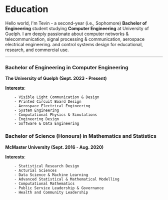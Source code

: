 # Education

Hello world, I'm Tevin - a second-year (i.e., Sophomore) **Bachelor of Engineering** student studying **Computer Engineering** at University of Guelph. I am deeply passionate about computer networks & telecommunication, signal processing & communication, aerospace electrical engineering. and control systems design for educational, research, and commercial use. 


<!-- I have previous educational training in **Mathematics and Statistics**, where I focused on data science, machine learning, biostatistics, research design, and project management. I would like to make the world a better place, while inspiring others to do the same. -->

---

### Bachelor of Engineering in Computer Engineering

**The University of Guelph (Sept. 2023 - Present)**

**Interests**:

        - Visible Light Communication & Design
        - Printed Circuit Board Design
        - Aerospace Electrical Engineering
        - System Engineering
        - Computational Physics & Simulations
        - Engineering Design
        - Software & Data Engineering


### Bachelor of Science (Honours) in Mathematics and Statistics

**McMaster University (Sept. 2016 - Aug. 2020)**

**Interests**:

        - Statistical Research Design
        - Acturial Sciences
        - Data Science & Machine Learning
        - Advanced Statistical & Mathematical Modelling
        - Computational Mathematics
        - Public Service Leadership & Governance 
        - Health and Community Leadership


[//]: # (<!-- #### **Bachelor of Science &#40;Honours&#41; in Mathematics & Statistics** -->)

[//]: # (<!-- -     McMaster University &#40;Sep. 2016 -  Jul 2020&#41; -->)

[//]: # (<!--     + **Interests**: )

[//]: # (<!--         - Data Science -->)

[//]: # (<!--         - Machine Learning & AI -->)

[//]: # (<!--         - Applied Statistics & Biostatitics -->)

[//]: # (<!--         - Time Series Modelling -->)

[//]: # (<!--         - Statistical Programming -->)


[//]: # (# Internship Experience)

[//]: # ()
[//]: # (- **Software Engineer & Project Management Intern**, City of Calgary &#40;May 2024 to August 2024&#41;)

[//]: # ()
[//]: # (    _Software & Programming Languages:_)

[//]: # (  )
[//]: # (        - Python: )

[//]: # (            - Pandas, Numpy, Matplotlib, Selenium)

[//]: # (            - Scikit-Learn, Keras, Tensor Flow)

[//]: # (        - R & Shiny:)

[//]: # (            - ddplyr, caret, ggplot2, readExcel)

[//]: # (        - Bash)

[//]: # (        - Cron Jobs)

[//]: # (        - Alteryx)

[//]: # (        - Microsoft Excel)

[//]: # (        - Microsoft Word)

[//]: # (        - Microsoft Team)

[//]: # (        - Power Query)

[//]: # (        - SAP Ariba)

[//]: # ( )
[//]: # ([//]: # &#40;- **Accounting & Financial Analyst**, University of Guelph - Laboratory Services &#40;Sept 2023 to Dec 2023&#41;&#41;)
[//]: # ()
[//]: # ([//]: # &#40;  - Software & Programming used during Internship:&#41;)
[//]: # ()
[//]: # ([//]: # &#40;&#41;)
[//]: # ([//]: # &#40;        - Python: &#41;)
[//]: # ()
[//]: # ([//]: # &#40;            - Pandas, Numpy, Matplotlib, Selenium&#41;)
[//]: # ()
[//]: # ([//]: # &#40;            - Scikit-Learn, Keras, Tensor Flow&#41;)
[//]: # ()
[//]: # ([//]: # &#40;        - SAP Ariba:&#41;)
[//]: # ()
[//]: # ([//]: # &#40;        - SQL/MySQL&#41;)
[//]: # ()
[//]: # ()
[//]: # ()
[//]: # (- **Data and Decision Support Intern**, Cambridge Memorial Hospital &#40;June 2022 to Sept 2022&#41;)

[//]: # ()
[//]: # (    _Software & Programming Languages:_)

[//]: # (  )
[//]: # (        - Python: )

[//]: # (            - Pandas, Numpy, Matplotlib, Selenium)

[//]: # (            - Scikit-Learn, Keras, Tensor Flow)

[//]: # (        - R & Shiny:)

[//]: # (            - ddplyr, caret, ggplot2, readExcel)

[//]: # (        - SQL/MySQL)

[//]: # ()
[//]: # (- **Business & Data Analyst Intern**, Homewood Health Inc. &#40;April 2022 - June 2022&#41;)

[//]: # ()
[//]: # (    _Software & Programming Languages:_)

[//]: # (  )
[//]: # (        - Python: )

[//]: # (            - Pandas, Numpy, Matplotlib, Selenium)

[//]: # (            - Scikit-Learn, Keras, Tensor Flow)

[//]: # (        - Microsoft SQL Server)

[//]: # ()
[//]: # ()
[//]: # (- **Senior Consultant Intern**, KPMG Canada &#40;October 2021 - May 2022&#41;)

[//]: # ()
[//]: # (    _Software & Programming Languages:_)

[//]: # (  )
[//]: # (        - Microsoft Excel)

[//]: # (        - Microsoft Word)

[//]: # (        - Microsoft Teams)

[//]: # (        - Microsoft PowerPoint)

[//]: # (        - Python: )

[//]: # (            - Pandas, Numpy, Matplotlib, Selenium)

[//]: # (            - Scikit-Learn, Keras, Tensor Flow)

[//]: # (        - R & Shiny:)

[//]: # (            - ddplyr, caret, ggplot2, readExcel)

[//]: # ()
[//]: # (        - Power Query)

[//]: # ()
[//]: # (- **Municipal Supervisor Intern**, City of London, Ontario &#40;June 2021 - October 2021&#41;)

[//]: # ()
[//]: # (    _Software & Skills Used:_)

[//]: # (  )
[//]: # (        - Public Service)

[//]: # (        - Policy Writing)

[//]: # (        - Staff Management)

[//]: # (        - Financial Management)

[//]: # (        - Microsoft Excel)

[//]: # (        - Microsoft PowerPoint)

[//]: # (        - Microsoft Teams)

[//]: # (        - Microsoft Word)

[//]: # (# Professional Development Certificates)


[//]: # (::: {layout-ncol=2 .column-screen-inset-right})

[//]: # (**Western Ivey Program Entrepreneurship Certificate &#40;2020&#41;**)

[//]: # (![Western Ivey Program Entrepreneurship Certificate]&#40;/assets/img/western_entre_cert.jpg&#41;)

[//]: # (**R Programming Data Science @ Udemy &#40;2021&#41;**)

[//]: # (![R Programming Data Science @ Udemy &#40;2021&#41;]&#40;/assets/img/datasci_r_cert.jpg&#41;)

[//]: # (**Python Data Science @ Udemy &#40;2021&#41;**)

[//]: # (![Python Data Science @ Udemy &#40;2021&#41;]&#40;/assets/img/datasci_python_cert.jpg&#41;)

[//]: # (:::)


[//]: # ( Undergraduate Publications -->)
[//]: # ()
[//]: # (<!-- During my 2nd year in the Mathematics & Statistics program at McMaster University. I was selected as the only undergraduate student to work with Dr. Federico Germini, an assistant professor at McMaster University within the Department of Medicine and Division of Hematology and Thromboembolism and other internationally recognized scholars in contributing to analysis of evidence-based research in emergency medicine. I was part of the publication team that to assisted Dr. Federico Germini in the data management and analysis, as well as the statistical review by providing timely feedback and input over any statistical issues corresponding draft before final submission and final publication. As an undergraduate student I received my name on the publication for my contribution. This experience provided me with an in-depth practical skills of data analysis, statistical programming,  project communication within research. Additionally, it provided a first look for research design from the start of a project towards submission and acceptance. -->)

[//]: # ()
[//]: # (<!-- This publication was accepted on **August 2, 2019** and published on **November 6, 2019**: -->)

[//]: # ()
[//]: # ( **[Quality of reporting in abstracts of RCTs published in emergency medicine Journals: a systematic survey of the literature suggests we can do better]&#40;https://emj.bmj.com/content/early/2019/11/06/emermed-2019-208629&#41;**)


[//]: # ()
[//]: # (# Programming Languages)

[//]: # ()
[//]: # (- C & C++)

[//]: # (- Matlab & Simulink)

[//]: # (- Python)

[//]: # (- R)

[//]: # (- VHDL)

[//]: # (- Javascript)

[//]: # (- HTML/CSS)

[//]: # (- SQL)